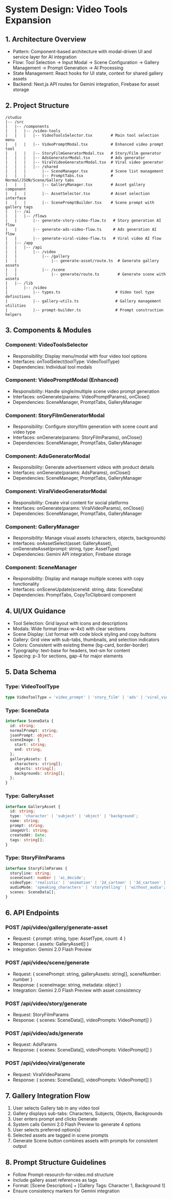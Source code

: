 # System Design: Video Tools Expansion

## 1. Architecture Overview
- Pattern: Component-based architecture with modal-driven UI and service layer for AI integration
- Flow: Tool Selection → Input Modal → Scene Configuration → Gallery Management → Prompt Generation → AI Processing
- State Management: React hooks for UI state, context for shared gallery assets
- Backend: Next.js API routes for Gemini integration, Firebase for asset storage

## 2. Project Structure
```
/studio
|-- /src
|   |-- /components
|   |   |-- /video-tools
|   |   |   |-- VideoToolsSelector.tsx        # Main tool selection menu
|   |   |   |-- VideoPromptModal.tsx          # Enhanced video prompt tool
|   |   |   |-- StoryFilmGeneratorModal.tsx   # Story/Film generator
|   |   |   |-- AdsGeneratorModal.tsx         # Ads generator
|   |   |   |-- ViralVideoGeneratorModal.tsx  # Viral video generator
|   |   |   |-- /shared
|   |   |       |-- SceneManager.tsx          # Scene list management
|   |   |       |-- PromptTabs.tsx            # Normal/JSON/Scene/Gallery tabs
|   |   |       |-- GalleryManager.tsx        # Asset gallery component
|   |   |       |-- AssetSelector.tsx         # Asset selection interface
|   |   |       |-- ScenePromptBuilder.tsx    # Scene prompt with gallery tags
|   |-- /ai
|   |   |-- /flows
|   |       |-- generate-story-video-flow.ts   # Story generation AI flow
|   |       |-- generate-ads-video-flow.ts     # Ads generation AI flow
|   |       |-- generate-viral-video-flow.ts   # Viral video AI flow
|   |-- /app
|   |   |-- /api
|   |       |-- /video
|   |           |-- /gallery
|   |               |-- generate-asset/route.ts  # Generate gallery assets
|   |           |-- /scene
|   |               |-- generate/route.ts        # Generate scene with assets
|   |-- /lib
|       |-- /video
|           |-- types.ts                        # Video tool type definitions
|           |-- gallery-utils.ts                # Gallery management utilities
|           |-- prompt-builder.ts               # Prompt construction helpers
```

## 3. Components & Modules

### Component: VideoToolsSelector
- Responsibility: Display menu/modal with four video tool options
- Interfaces: onToolSelect(toolType: VideoToolType)
- Dependencies: Individual tool modals

### Component: VideoPromptModal (Enhanced)
- Responsibility: Handle single/multiple scene video prompt generation
- Interfaces: onGenerate(params: VideoPromptParams), onClose()
- Dependencies: SceneManager, PromptTabs, GalleryManager

### Component: StoryFilmGeneratorModal
- Responsibility: Configure story/film generation with scene count and video type
- Interfaces: onGenerate(params: StoryFilmParams), onClose()
- Dependencies: SceneManager, PromptTabs, GalleryManager

### Component: AdsGeneratorModal
- Responsibility: Generate advertisement videos with product details
- Interfaces: onGenerate(params: AdsParams), onClose()
- Dependencies: SceneManager, PromptTabs, GalleryManager

### Component: ViralVideoGeneratorModal
- Responsibility: Create viral content for social platforms
- Interfaces: onGenerate(params: ViralVideoParams), onClose()
- Dependencies: SceneManager, PromptTabs, GalleryManager

### Component: GalleryManager
- Responsibility: Manage visual assets (characters, objects, backgrounds)
- Interfaces: onAssetSelect(asset: GalleryAsset), onGenerateAsset(prompt: string, type: AssetType)
- Dependencies: Gemini API integration, Firebase storage

### Component: SceneManager
- Responsibility: Display and manage multiple scenes with copy functionality
- Interfaces: onSceneUpdate(sceneId: string, data: SceneData)
- Dependencies: PromptTabs, CopyToClipboard component

## 4. UI/UX Guidance
- Tool Selection: Grid layout with icons and descriptions
- Modals: Wide format (max-w-4xl) with clear sections
- Scene Display: List format with code block styling and copy buttons
- Gallery: Grid view with sub-tabs, thumbnails, and selection indicators
- Colors: Consistent with existing theme (bg-card, border-border)
- Typography: text-base for headers, text-sm for content
- Spacing: p-3 for sections, gap-4 for major elements

## 5. Data Schema

### Type: VideoToolType
```typescript
type VideoToolType = 'video_prompt' | 'story_film' | 'ads' | 'viral_video';
```

### Type: SceneData
```typescript
interface SceneData {
  id: string;
  normalPrompt: string;
  jsonPrompt: object;
  sceneImage: {
    start: string;
    end: string;
  };
  galleryAssets: {
    characters: string[];
    objects: string[];
    backgrounds: string[];
  };
}
```

### Type: GalleryAsset
```typescript
interface GalleryAsset {
  id: string;
  type: 'character' | 'subject' | 'object' | 'background';
  name: string;
  prompt: string;
  imageUrl: string;
  createdAt: Date;
  tags: string[];
}
```

### Type: StoryFilmParams
```typescript
interface StoryFilmParams {
  storyline: string;
  sceneCount: number | 'ai_decide';
  videoType: 'realistic' | 'animation' | '2d_cartoon' | '3d_cartoon' | 'anime';
  audioMode: 'speaking_characters' | 'storytelling' | 'without_audio';
  scenes: SceneData[];
}
```

## 6. API Endpoints

### POST /api/video/gallery/generate-asset
- Request: { prompt: string, type: AssetType, count: 4 }
- Response: { assets: GalleryAsset[] }
- Integration: Gemini 2.0 Flash Preview

### POST /api/video/scene/generate
- Request: { scenePrompt: string, galleryAssets: string[], sceneNumber: number }
- Response: { sceneImage: string, metadata: object }
- Integration: Gemini 2.0 Flash Preview with asset consistency

### POST /api/video/story/generate
- Request: StoryFilmParams
- Response: { scenes: SceneData[], videoPrompts: VideoPrompt[] }

### POST /api/video/ads/generate
- Request: AdsParams
- Response: { scenes: SceneData[], videoPrompts: VideoPrompt[] }

### POST /api/video/viral/generate
- Request: ViralVideoParams
- Response: { scenes: SceneData[], videoPrompts: VideoPrompt[] }

## 7. Gallery Integration Flow
1. User selects Gallery tab in any video tool
2. Gallery displays sub-tabs: Characters, Subjects, Objects, Backgrounds
3. User enters prompt and clicks Generate
4. System calls Gemini 2.0 Flash Preview to generate 4 options
5. User selects preferred option(s)
6. Selected assets are tagged in scene prompts
7. Generate Scene button combines assets with prompts for consistent output

## 8. Prompt Structure Guidelines
- Follow Prompt-resourch-for-video.md structure
- Include gallery asset references as tags
- Format: [Scene Description] + [Gallery Tags: Character 1, Background 1]
- Ensure consistency markers for Gemini integration
